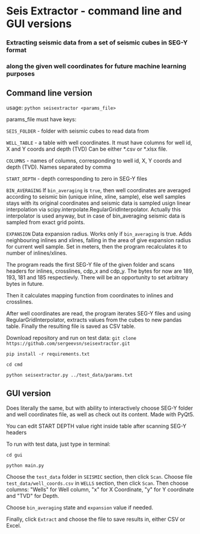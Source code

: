 # Seis Extractor - command line and GUI versions
### Extracting seismic data from a set of seismic cubes in SEG-Y format 
### along the given well coordinates for future machine learning purposes

## Command line version
usage: ```python seisextractor <params_file>```

params_file must have keys:

```SEIS_FOLDER``` - folder with seismic cubes to read data from

```WELL_TABLE``` - a table with well coordinates. It must have columns for well id, X and Y coords and depth (TVD)
Can be either *.csv or *.xlsx file.

```COLUMNS``` - names of columns, corresponding to well id, X, Y coords and depth (TVD). Names separated by comma

```START_DEPTH``` - depth corresponding to zero in SEG-Y files

```BIN_AVERAGING```
If ```bin_averaging``` is ```true```, then well coordinates are averaged according to seismic bin 
(unique inline, xline, sample), else well samples stays with its original coordinates and 
seismic data is sampled usign linear interpolation via scipy.interpolate.RegularGridInterpolator. 
Actually this interpolator is used anyway, but in case of bin_averaging seismic data is sampled 
from exact grid points.

```EXPANSION```
Data expansion radius. Works only if ```bin_averaging``` is true. Adds neighbouring inlines and xlines, falling in the 
area of give expansion radius for current well sample. Set in meters, then the program recalculates it 
to number of inlines/xlines.

The program reads the first SEG-Y file of the given folder and scans headers for inlines, crosslines, 
cdp_x and cdp_y. The bytes for now are 189, 193, 181 and 185 respectievly. There will be an opportunity
to set arbitrary bytes in future. 

Then it calculates mapping function from coordinates to inlines and crosslines.

After well coordinates are read, the program iterates SEG-Y files and using RegularGridInterpolator, 
extracts values from the cubes to new pandas table. Finally the resulting file is saved as CSV table.

Download repository and run on test data:
```git clone https://github.com/sergeevsn/seisextractor.git```

```pip install -r requirements.txt```

```cd cmd```

```python seisextractor.py ../test_data/params.txt```


## GUI version

Does literally the same, but with ability to interactively choose SEG-Y folder and well coordinates file,
as well as check out its content. Made with PyQt5.

You can edit START DEPTH value right inside table after scanning SEG-Y headers

To run with test data, just type in terminal:

```cd gui```

```python main.py```

Choose the ```test_data``` folder in ```SEISMIC``` section, then click ```Scan```.
Choose file ```test_data/well_coords.csv``` in ```WELLS``` section, then click ```Scan```.
Then choose columns: "Wells" for Well column, 
"x" for X Coordinate, "y" for Y coordinate and "TVD" for Depth.

Choose ```bin_averaging``` state and ```expansion``` value if needed.

Finally, click ```Extract``` and choose the file to save results in, either CSV or Excel.

